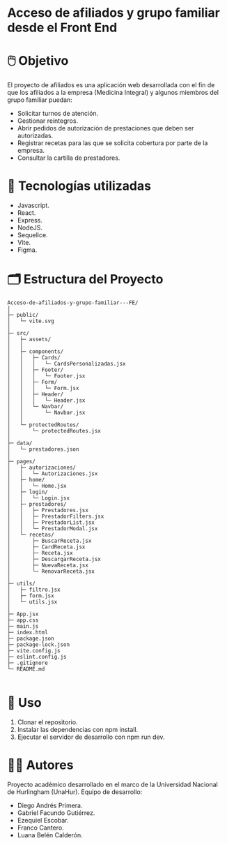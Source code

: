 # Acceso de afiliados y grupo familiar desde el Front End

# 🖱️ Objetivo
El proyecto de afiliados es una aplicación web desarrollada con el fin de que los afiliados a la empresa (Medicina Integral) y algunos miembros del grupo familiar puedan:

* Solicitar turnos de atención.
* Gestionar reintegros.
* Abrir pedidos de autorización de prestaciones que deben ser autorizadas.
* Registrar recetas para las que se solicita cobertura por parte de la empresa.
* Consultar la cartilla de prestadores.

# 💾 Tecnologías utilizadas
* Javascript. 
* React.
* Express.
* NodeJS.
* Sequelice.
* Vite.
* Figma.

# 🗂️ Estructura del Proyecto

```
Acceso-de-afiliados-y-grupo-familiar---FE/
│
├─ public/
│   └─ vite.svg
│
├─ src/
│   ├─ assets/
│   │
│   ├─ components/
│   │   ├─ Cards/
│   │   │   └─ CardsPersonalizadas.jsx
│   │   ├─ Footer/
│   │   │   └─ Footer.jsx
│   │   ├─ Form/
│   │   │   └─ Form.jsx
│   │   ├─ Header/
│   │   │   └─ Header.jsx
│   │   └─ Navbar/
│   │       └─ Navbar.jsx
│   │
│   └─ protectedRoutes/
│       └─ protectedRoutes.jsx
│
├─ data/
│   └─ prestadores.json
│
├─ pages/
│   ├─ autorizaciones/
│   │   └─ Autorizaciones.jsx
│   ├─ home/
│   │   └─ Home.jsx
│   ├─ login/
│   │   └─ Login.jsx
│   ├─ prestadores/
│   │   ├─ Prestadores.jsx
│   │   ├─ PrestadorFilters.jsx
│   │   ├─ PrestadorList.jsx
│   │   └─ PrestadorModal.jsx
│   └─ recetas/
│       ├─ BuscarReceta.jsx
│       ├─ CardReceta.jsx
│       ├─ Receta.jsx
│       ├─ DescargarReceta.jsx
│       ├─ NuevaReceta.jsx
│       └─ RenovarReceta.jsx
│
├─ utils/
│   ├─ filtro.jsx
│   ├─ form.jsx
│   └─ utils.jsx
│
├─ App.jsx
├─ app.css
├─ main.js
├─ index.html
├─ package.json
├─ package-lock.json
├─ vite.config.js
├─ eslint.config.js
├─ .gitignore
└─ README.md


```

# 🚀 Uso
1. Clonar el repositorio.
2. Instalar las dependencias con npm install.
3. Ejecutar el servidor de desarrollo con npm run dev.

# 🧑‍💻 Autores
Proyecto académico desarrollado en el marco de la Universidad Nacional de Hurlingham (UnaHur). Equipo de desarrollo:

* Diego Andrés Primera.
* Gabriel Facundo Gutiérrez.
* Ezequiel Escobar.
* Franco Cantero.
* Luana Belén Calderón.
